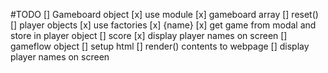 #TODO
[] Gameboard object
    [x] use module
    [x] gameboard array
    [] reset()
[] player objects
    [x] use factories
    [x] {name}
    [x] get game from modal and store in player object
    [] score
    [x] display player names on screen
[] gameflow object
[] setup html
    [] render() contents to webpage
    [] display player names on screen

